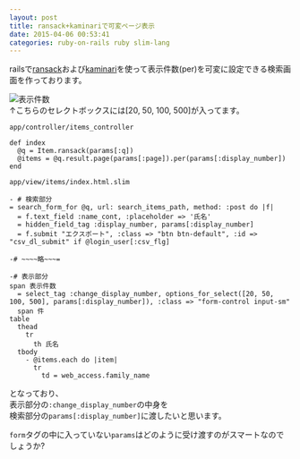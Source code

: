 ```yaml
---
layout: post
title: ransack+kaminariで可変ページ表示
date: 2015-04-06 00:53:41
categories: ruby-on-rails ruby slim-lang
---
```

<!-- {% raw %} -->
<p>railsで<a href="https://github.com/activerecord-hackery/ransack" rel="nofollow noreferrer">ransack</a>および<a href="https://github.com/amatsuda/kaminari" rel="nofollow noreferrer">kaminari</a>を使って表示件数(per)を可変に設定できる検索画面を作っております。</p>

<p><img src="https://i.stack.imgur.com/WDQZC.png" alt="表示件数"><br>
 ↑こちらのセレクトボックスには[20, 50, 100, 500]が入ってます。</p>

<p><code>app/controller/items_controller</code></p>

<pre><code>def index
  @q = Item.ransack(params[:q])
  @items = @q.result.page(params[:page]).per(params[:display_number])
end
</code></pre>

<p><code>app/view/items/index.html.slim</code></p>

<pre><code>- # 検索部分
= search_form_for @q, url: search_items_path, method: :post do |f| 
  = f.text_field :name_cont, :placeholder =&gt; '氏名'
  = hidden_field_tag :display_number, params[:display_number]
  = f.submit "エクスポート", :class =&gt; "btn btn-default", :id =&gt; "csv_dl_submit" if @login_user[:csv_flg]

-# ~~~~略~~~=

-# 表示部分
span 表示件数
  = select_tag :change_display_number, options_for_select([20, 50, 100, 500], params[:display_number]), :class =&gt; "form-control input-sm"
  span 件
table
  thead
    tr
      th 氏名
  tbody
    - @items.each do |item|
      tr
        td = web_access.family_name
</code></pre>

<p>となっており、<br>
表示部分の<code>:change_display_number</code>の中身を<br>
検索部分の<code>params[:display_number]</code>に渡したいと思います。</p>

<p><code>form</code>タグの中に入っていない<code>params</code>はどのように受け渡すのがスマートなのでしょうか?</p>
<!-- {% endraw %} -->
